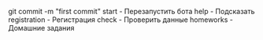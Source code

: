 git commit -m "first commit"
start - Перезапустить бота
help  - Подсказать
registration - Регистрация
check - Проверить данные 
homeworks - Домашние задания